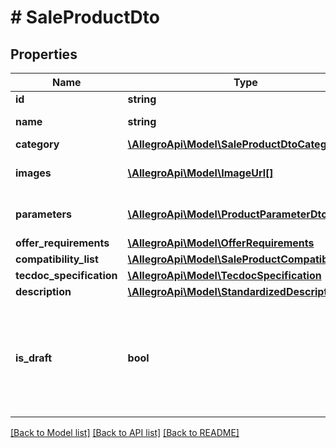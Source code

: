 # # SaleProductDto

## Properties

Name | Type | Description | Notes
------------ | ------------- | ------------- | -------------
**id** | **string** | Product id. |
**name** | **string** | Product name. |
**category** | [**\AllegroApi\Model\SaleProductDtoCategory**](SaleProductDtoCategory.md) |  |
**images** | [**\AllegroApi\Model\ImageUrl[]**](ImageUrl.md) | List of product images. | [optional]
**parameters** | [**\AllegroApi\Model\ProductParameterDto[]**](ProductParameterDto.md) | List of product parameters. | [optional]
**offer_requirements** | [**\AllegroApi\Model\OfferRequirements**](OfferRequirements.md) |  | [optional]
**compatibility_list** | [**\AllegroApi\Model\SaleProductCompatibilityList**](SaleProductCompatibilityList.md) |  | [optional]
**tecdoc_specification** | [**\AllegroApi\Model\TecdocSpecification**](TecdocSpecification.md) |  | [optional]
**description** | [**\AllegroApi\Model\StandardizedDescription**](StandardizedDescription.md) |  | [optional]
**is_draft** | **bool** | Flag that informs if product is waiting for resolution of basic parameters change proposal. | [optional]

[[Back to Model list]](../../README.md#models) [[Back to API list]](../../README.md#endpoints) [[Back to README]](../../README.md)
